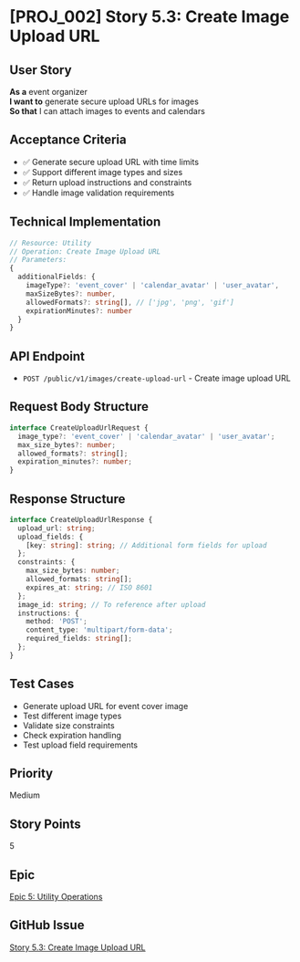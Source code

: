 # [PROJ_002] Story 5.3: Create Image Upload URL

## User Story
**As a** event organizer  
**I want to** generate secure upload URLs for images  
**So that** I can attach images to events and calendars

## Acceptance Criteria
- ✅ Generate secure upload URL with time limits
- ✅ Support different image types and sizes
- ✅ Return upload instructions and constraints
- ✅ Handle image validation requirements

## Technical Implementation
```typescript
// Resource: Utility
// Operation: Create Image Upload URL
// Parameters:
{
  additionalFields: {
    imageType?: 'event_cover' | 'calendar_avatar' | 'user_avatar',
    maxSizeBytes?: number,
    allowedFormats?: string[], // ['jpg', 'png', 'gif']
    expirationMinutes?: number
  }
}
```

## API Endpoint
- `POST /public/v1/images/create-upload-url` - Create image upload URL

## Request Body Structure
```typescript
interface CreateUploadUrlRequest {
  image_type?: 'event_cover' | 'calendar_avatar' | 'user_avatar';
  max_size_bytes?: number;
  allowed_formats?: string[];
  expiration_minutes?: number;
}
```

## Response Structure
```typescript
interface CreateUploadUrlResponse {
  upload_url: string;
  upload_fields: {
    [key: string]: string; // Additional form fields for upload
  };
  constraints: {
    max_size_bytes: number;
    allowed_formats: string[];
    expires_at: string; // ISO 8601
  };
  image_id: string; // To reference after upload
  instructions: {
    method: 'POST';
    content_type: 'multipart/form-data';
    required_fields: string[];
  };
}
```

## Test Cases
- Generate upload URL for event cover image
- Test different image types
- Validate size constraints
- Check expiration handling
- Test upload field requirements

## Priority
Medium

## Story Points
5

## Epic
[Epic 5: Utility Operations](./epic.md)

## GitHub Issue
[Story 5.3: Create Image Upload URL](https://github.com/cbnsndwch/n8n-nodes-luma/issues/45)
